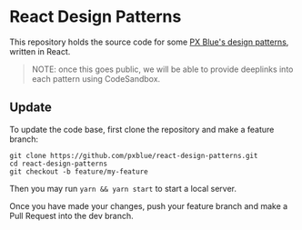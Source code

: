 # React Design Patterns

This repository holds the source code for some [PX Blue's design patterns](https://pxblue.github.io/patterns), written in React. 

> NOTE: once this goes public, we will be able to provide deeplinks into each pattern using CodeSandbox.

## Update
To update the code base, first clone the repository and make a feature branch:
```
git clone https://github.com/pxblue/react-design-patterns.git
cd react-design-patterns
git checkout -b feature/my-feature
```
Then you may run `yarn && yarn start` to start a local server. 

Once you have made your changes, push your feature branch and make a Pull Request into the dev branch.
